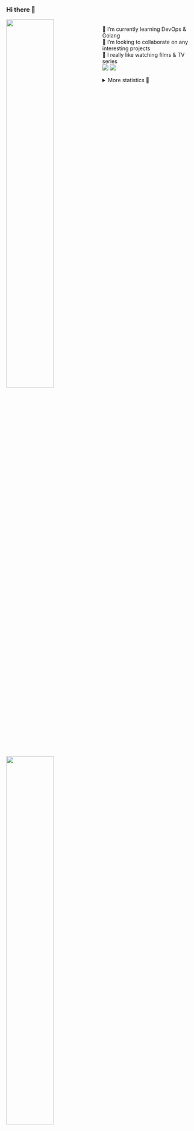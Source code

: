 ### Hi there 👋


[<img align="left" width="50%" src="https://github-readme-stats.vercel.app/api?username=rufusnufus&hide=issues&show_icons=true&count_private=true&theme=transparent&title_color=FF6F40&text_color=FBF9F8&icon_color=F48242&hide_border=true&hide_title=true#gh-dark-mode-only">](https://metrics.lecoq.io/rufusnufus#gh-dark-mode-only)
[<img align="left" width="50%" src="https://github-readme-stats.vercel.app/api?username=rufusnufus&hide=issues&show_icons=true&count_private=true&theme=transparent&title_color=FF6533&text_color=4D4644&icon_color=FF8038&hide_border=true&hide_title=true#gh-light-mode-only">](https://metrics.lecoq.io/rufusnufus#gh-light-mode-only)

<p>
  <br>
  🌱 I’m currently learning DevOps & Golang</br>
  👯 I’m looking to collaborate on any interesting projects</br>
  🎥 I really like watching films & TV series</br>
  <a href="https://linkedin.com/in/rufusnufus"><img src="https://img.shields.io/badge/linkedin-0077B5.svg?style=for-the-badge&logo=linkedin&logoColor=white"/></a>
  <a href="https://t.me/rufusnufus"><img src="https://img.shields.io/badge/-telegram-black?style=for-the-badge&color=blue&logo=telegram"/></a>
</p>

<p text-align="left">
<details>
  <summary>More statistics 👀</summary><br/>

<!--START_SECTION:waka-->
![Code Time](http://img.shields.io/badge/Code%20Time-167%20hrs%2051%20mins-blue)

![Profile Views](http://img.shields.io/badge/Profile%20Views-0-blue)

**I'm an Early 🐤** 

```text
🌞 Morning                3910 commits        █████░░░░░░░░░░░░░░░░░░░░   21.96 % 
🌆 Daytime                10133 commits       ██████████████░░░░░░░░░░░   56.92 % 
🌃 Evening                3135 commits        ████░░░░░░░░░░░░░░░░░░░░░   17.61 % 
🌙 Night                  625 commits         █░░░░░░░░░░░░░░░░░░░░░░░░   03.51 % 
```
📅 **I'm Most Productive on Monday** 

```text
Monday                   3661 commits        █████░░░░░░░░░░░░░░░░░░░░   20.56 % 
Tuesday                  3320 commits        █████░░░░░░░░░░░░░░░░░░░░   18.65 % 
Wednesday                3651 commits        █████░░░░░░░░░░░░░░░░░░░░   20.51 % 
Thursday                 2738 commits        ████░░░░░░░░░░░░░░░░░░░░░   15.38 % 
Friday                   3126 commits        ████░░░░░░░░░░░░░░░░░░░░░   17.56 % 
Saturday                 461 commits         █░░░░░░░░░░░░░░░░░░░░░░░░   02.59 % 
Sunday                   846 commits         █░░░░░░░░░░░░░░░░░░░░░░░░   04.75 % 
```


📊 **This Week I Spent My Time On** 

```text
💬 Programming Languages: 
YAML                     5 hrs 14 mins       ███████████░░░░░░░░░░░░░░   45.72 % 
Other                    2 hrs 17 mins       █████░░░░░░░░░░░░░░░░░░░░   20.04 % 
HCL                      1 hr 36 mins        ███░░░░░░░░░░░░░░░░░░░░░░   13.96 % 
Bash                     50 mins             ██░░░░░░░░░░░░░░░░░░░░░░░   07.31 % 
JSON                     21 mins             █░░░░░░░░░░░░░░░░░░░░░░░░   03.18 % 

🔥 Editors: 
VS Code                  9 hrs 51 mins       ██████████████████████░░░   86.02 % 
iTerm2                   1 hr 36 mins        ███░░░░░░░░░░░░░░░░░░░░░░   13.98 % 
```

**I Mostly Code in Java** 

```text
Java                     37 repos            ██████░░░░░░░░░░░░░░░░░░░   24.34 % 
Python                   20 repos            ███░░░░░░░░░░░░░░░░░░░░░░   13.16 % 
Smarty                   15 repos            ██░░░░░░░░░░░░░░░░░░░░░░░   09.87 % 
HTML                     5 repos             █░░░░░░░░░░░░░░░░░░░░░░░░   03.29 % 
Mustache                 3 repos             ░░░░░░░░░░░░░░░░░░░░░░░░░   01.97 % 
```




 Last Updated on 21/03/2023 00:46:04 UTC
<!--END_SECTION:waka-->

</details>
</p>
